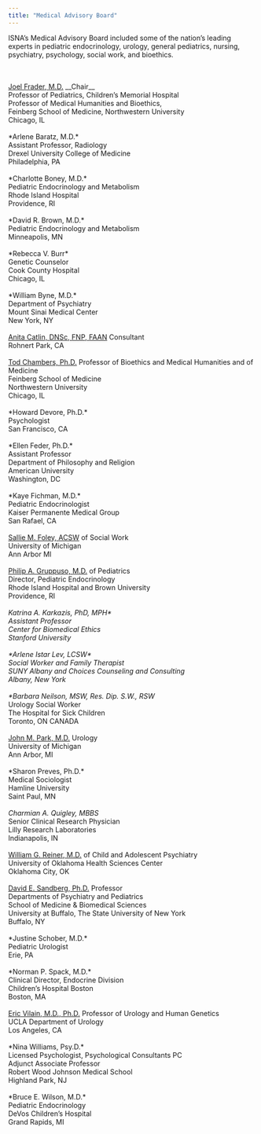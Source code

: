 ```yaml
---
title: "Medical Advisory Board"
---
```


<span class="caps">ISNA</span>&#8217;s Medical Advisory Board included some of the nation&#8217;s leading experts in pediatric endocrinology, urology, general pediatrics, nursing, psychiatry, psychology, social work, and bioethics.<br><!--break--><br><br>

[Joel Frader, M.D.][1] \_\_Chair\_\_<br>Professor of Pediatrics, Children&#8217;s Memorial Hospital<br>Professor of Medical Humanities and Bioethics,<br>Feinberg School of Medicine, Northwestern University<br>Chicago, IL<br><br>\*Arlene Baratz, M.D.\*<br>Assistant Professor, Radiology<br>Drexel University College of Medicine<br>Philadelphia, PA<br><br>\*Charlotte Boney, M.D.\*<br>Pediatric Endocrinology and Metabolism<br>Rhode Island Hospital<br>Providence, RI<br><br>\*David R. Brown, M.D.\*<br>Pediatric Endocrinology and Metabolism<br>Minneapolis, MN<br><br>\*Rebecca V. Burr\*<br>Genetic Counselor<br>Cook County Hospital<br>Chicago, IL <br><br>\*William Byne, M.D.\*<br>Department of Psychiatry<br>Mount Sinai Medical Center<br>New York, NY<br><br>[Anita Catlin, <span class="caps">DNS</span>c, <span class="caps">FNP</span>, <span class="caps">FAAN</span>][2] Consultant<br>Rohnert Park, CA<br><br>[Tod Chambers, Ph.D.][3] Professor of Bioethics and Medical Humanities and of Medicine<br>Feinberg School of Medicine<br>Northwestern University<br>Chicago, IL<br><br>\*Howard Devore, Ph.D.\*<br>Psychologist<br>San Francisco, CA<br><br>\*Ellen Feder, Ph.D.\*<br>Assistant Professor<br>Department of Philosophy and Religion <br>American University<br>Washington, DC<br><br>\*Kaye Fichman, M.D.\*<br>Pediatric Endocrinologist<br>Kaiser Permanente Medical Group<br>San Rafael, CA<br><br>[Sallie M. Foley, <span class="caps">ACSW</span>][4] of Social Work<br>University of Michigan<br>Ann Arbor MI<br><br>[Philip A. Gruppuso, M.D.][5] of Pediatrics<br>Director, Pediatric Endocrinology<br>Rhode Island Hospital and Brown University<br>Providence, RI<br><br>*Katrina A. Karkazis, PhD, <span class="caps">MPH</span>\*<br>Assistant Professor <br>Center for Biomedical Ethics <br>Stanford University<br><br>\*Arlene Istar Lev, <span class="caps">LCSW</span>\*<br>Social Worker and Family Therapist<br>SUNY Albany and Choices Counseling and Consulting<br>Albany, New York<br><br>\*Barbara Neilson, <span class="caps">MSW</span>, Res. Dip. S.W., <span class="caps">RSW</span>*<br>Urology Social Worker<br>The Hospital for Sick Children<br>Toronto, ON <span class="caps">CANADA</span><br><br>[John M. Park, M.D.][6] Urology<br>University of Michigan<br>Ann Arbor, MI<br><br>\*Sharon Preves, Ph.D.\*<br>Medical Sociologist<br>Hamline University<br>Saint Paul, MN<br><br>*Charmian A. Quigley, <span class="caps">MBBS</span>*<br>Senior Clinical Research Physician<br>Lilly Research Laboratories<br>Indianapolis, IN<br><br>[William G. Reiner, M.D.][7] of Child and Adolescent Psychiatry<br>University of Oklahoma Health Sciences Center<br>Oklahoma City, OK<br><br>[David E. Sandberg, Ph.D.][8] Professor<br>Departments of Psychiatry and Pediatrics<br>School of Medicine & Biomedical Sciences<br>University at Buffalo, The State University of New York<br>Buffalo, NY<br><br>\*Justine Schober, M.D.\*<br>Pediatric Urologist<br>Erie, PA<br><br>\*Norman P. Spack, M.D.\*<br>Clinical Director, Endocrine Division<br>Children&#8217;s Hospital Boston<br>Boston, MA<br><br>[Eric Vilain, M.D., Ph.D.][9] Professor of Urology and Human Genetics<br>UCLA Department of Urology<br>Los Angeles, CA<br><br>\*Nina Williams, Psy.D.\*<br>Licensed Psychologist, Psychological Consultants PC<br>Adjunct Associate Professor<br>Robert Wood Johnson Medical School<br>Highland Park, NJ<br><br>\*Bruce E. Wilson, M.D.\*<br>Pediatric Endocrinology<br>DeVos Children&#8217;s Hospital<br>Grand Rapids, MI<br><br><!--break-->

 [1]: http://www.mhb.northwestern.edu/faculty/frader.htm
 [2]: http://www.sonoma.edu/users/c/catlin/%5CnEthics
 [3]: http://www.mhb.northwestern.edu/faculty/chambers.htm%5CnAssociate
 [4]: http://salliefoley.com/%5CnSchool
 [5]: http://biomed.brown.edu/Faculty/G/Gruppuso.html%5CnProfessor
 [6]: http://www.med.umich.edu/urology/staff/park.htm%5CnPediatric
 [7]: http://urology.ouhsc.edu/faculty/reiner.html%5CnDivision
 [8]: http://myprofile.cos.com/sandbe16%5CnAssociate
 [9]: http://www.uclaurology.com/physicians/Vilain_37.cfm%5CnAssociate